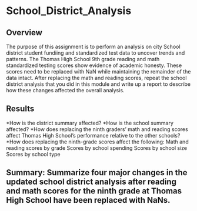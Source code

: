 # School_District_Analysis

## Overview

The purpose of this assignment is to perform an analysis on city School district student fundiing and standardized test data to uncover trends and patterns. The Thomas High School 9th grade reading and math standardized testing scores show evidence of academic honesty. These scores need to be replaced with NaN while maintaining the remainder of the data intact. After replacing the math and reading scores, repeat the school district analysis that you did in this module and write up a report to describe how these changes affected the overall analysis. 

## Results

*How is the district summary affected?
*How is the school summary affected?
*How does replacing the ninth graders’ math and reading scores affect Thomas High School’s performance relative to the other schools?
*How does replacing the ninth-grade scores affect the following:
Math and reading scores by grade
Scores by school spending
Scores by school size
Scores by school type


## Summary: Summarize four major changes in the updated school district analysis after reading and math scores for the ninth grade at Thomas High School have been replaced with NaNs.

